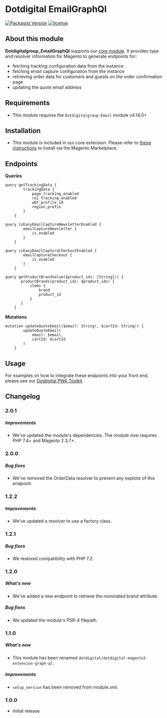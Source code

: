 # Dotdigital EmailGraphQl
[![Packagist Version](https://img.shields.io/packagist/v/dotdigital/dotdigital-magento2-extension-graph-ql?color=green&label=stable)](https://github.com/dotmailer/dotmailer-magento2-extension-graph-ql/releases)
[![license](https://img.shields.io/github/license/mashape/apistatus.svg)](LICENSE.md)

## About this module
**Dotdigitalgroup_EmailGraphQl** supports our [core module](https://github.com/dotmailer/dotmailer-magento2-extension).
It provides type and resolver information for Magento to generate endpoints for:
- fetching tracking configuration data from the instance
- fetching email capture configuration from the instance
- retrieving order data for customers and guests on the order confirmation page 
- updating the quote email address

## Requirements
- This module requires the `Dotdigitalgroup_Email` module v4.14.0+

## Installation
- This module is included in our core extension. Please refer to [these instructions](https://github.com/dotmailer/dotmailer-magento2-extension#installation) to install via the Magento Marketplace.

## Endpoints

**Queries**
```
query getTrackingData {
        trackingData {
            page_tracking_enabled
            roi_tracking_enabled
            wbt_profile_id
            region_prefix
        }
    }

query isEasyEmailCaptureNewsletterEnabled {
        emailCaptureNewsletter {
            is_enabled
        }
    }

query isEasyEmailCaptureCheckoutEnabled {
        emailCaptureCheckout {
            is_enabled
        }
    }
    
query getProductBrandValue($product_ids: [String]!) {
       productBrands(product_ids: $product_ids) {
           items {
               brand
               product_id
           }
       }
    }
```

**Mutations**
```
mutation updateQuoteEmail($email: String!, $cartId: String!) {
        updateQuoteEmail(
            email: $email,
            cartId: $cartId
        )
    }
```

## Usage

For examples on how to integrate these endpoints into your front end, please see our [Dotdigital PWA Toolkit](https://github.com/dotmailer/ec-magento-pwa-toolkit).

## Changelog

### 2.0.1

##### Improvements
- We've updated the module's dependencies. The module now requires PHP 7.4+ and Magento 2.3.7+.

### 2.0.0

##### Bug fixes
- We've removed the OrderData resolver to prevent any exploits of this endpoint.

### 1.2.2

##### Improvements
- We've updated a resolver to use a factory class.

### 1.2.1

##### Bug fixes
- We restored compatibility with PHP 7.2.

### 1.2.0

##### What's new
- We've added a new endpoint to retrieve the nominated brand attribute.

##### Bug fixes
- We updated the module's PSR-4 filepath.

### 1.1.0

##### What's new
- This module has been renamed `dotdigital/dotdigital-magento2-extension-graph-ql`.

##### Improvements
- `setup_version` has been removed from module.xml.

### 1.0.0
- Initial release
